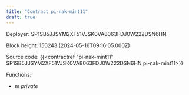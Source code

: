 ```yaml
---
title: "Contract pi-nak-mint11"
draft: true
---
```

Deployer: SP1SB5JJSYM2XF51VJSK0VA8063FDJ0W222DSN6HN


 



Block height: 150243 (2024-05-16T09:16:05.000Z)

Source code: {{<contractref "pi-nak-mint11" SP1SB5JJSYM2XF51VJSK0VA8063FDJ0W222DSN6HN pi-nak-mint11>}}

Functions:

* m _private_
